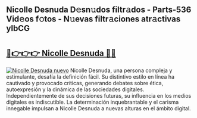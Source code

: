 ## Nicolle Desnuda D𝚎sn𝚞dos filtr𝚊dos - Parts-536 Vid𝚎os f𝚘tos - N𝚞evas filtr𝚊ciones atr𝚊ctivas ylbCG

# <h2><a href="http://mbaat0.tromn.icu/?c=Nicolle+Desnuda">🔗👉👉👉 Nicolle Desnuda 🔗🔗</a></h2>

[![Nicolle Desnuda nuevo](https://i.imgur.com/pEAQMta.gif)](http://mbaat0.tromn.icu/?c=Nicolle+Desnuda)
Nicolle Desnuda, una persona compleja y estimulante, desafía la definición fácil. Su distintivo estilo en línea ha cautivado y provocado críticas, generando debates sobre ética, autoexpresión y la dinámica de las sociedades digitales. Independientemente de sus decisiones futuras, su influencia en los medios digitales es indiscutible. La determinación inquebrantable y el carisma innegable impulsan a Nicolle Desnuda a nuevas alturas en el ámbito digital.
